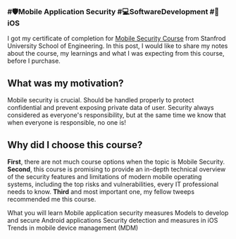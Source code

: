 ### #🛡️Mobile Application Security #💻SoftwareDevelopment #📱iOS 
I got my certificate of completion for [Mobile Security Course](https://online.stanford.edu/courses/xacs215-mobile-security) from Stanfrod University School of Engineering. 
In this post, I would like to share my notes about the course, my learnings and what I was expecting from this course, before I purchase.

## What was my motivation?
Mobile security is crucial. Should be handled properly to protect confidential and prevent exposing private data of user. Security always considered as everyone's responsibility, but at the same time we know that when everyone is responsible, no one is! 
## Why did I choose this course?
**First**, there are not much course options when the topic is Mobile Security. 
**Second**, this course is promising to provide an in-depth technical overview of the security features and limitations of modern mobile operating systems, including the top risks and vulnerabilities, every IT professional needs to know.
**Third** and most important one, my fellow tweeps recommended me this course.



What you will learn
Mobile application security measures
Models to develop and secure Android applications
Security detection and measures in iOS
Trends in mobile device management (MDM)

